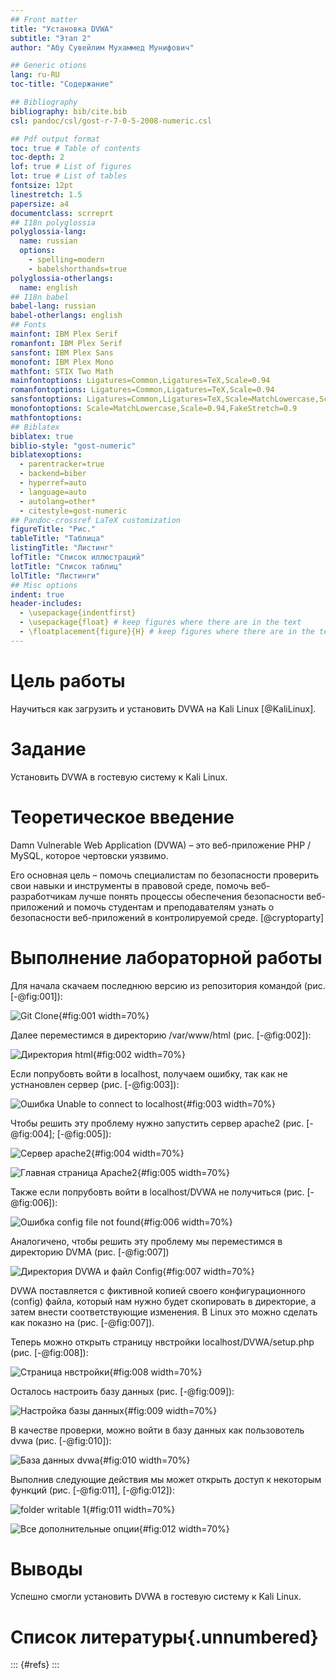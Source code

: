 ```yaml
---
## Front matter
title: "Установка DVWA"
subtitle: "Этап 2"
author: "Абу Сувейлим Мухаммед Мунифович"

## Generic otions
lang: ru-RU
toc-title: "Содержание"

## Bibliography
bibliography: bib/cite.bib
csl: pandoc/csl/gost-r-7-0-5-2008-numeric.csl

## Pdf output format
toc: true # Table of contents
toc-depth: 2
lof: true # List of figures
lot: true # List of tables
fontsize: 12pt
linestretch: 1.5
papersize: a4
documentclass: scrreprt
## I18n polyglossia
polyglossia-lang:
  name: russian
  options:
	- spelling=modern
	- babelshorthands=true
polyglossia-otherlangs:
  name: english
## I18n babel
babel-lang: russian
babel-otherlangs: english
## Fonts
mainfont: IBM Plex Serif
romanfont: IBM Plex Serif
sansfont: IBM Plex Sans
monofont: IBM Plex Mono
mathfont: STIX Two Math
mainfontoptions: Ligatures=Common,Ligatures=TeX,Scale=0.94
romanfontoptions: Ligatures=Common,Ligatures=TeX,Scale=0.94
sansfontoptions: Ligatures=Common,Ligatures=TeX,Scale=MatchLowercase,Scale=0.94
monofontoptions: Scale=MatchLowercase,Scale=0.94,FakeStretch=0.9
mathfontoptions:
## Biblatex
biblatex: true
biblio-style: "gost-numeric"
biblatexoptions:
  - parentracker=true
  - backend=biber
  - hyperref=auto
  - language=auto
  - autolang=other*
  - citestyle=gost-numeric
## Pandoc-crossref LaTeX customization
figureTitle: "Рис."
tableTitle: "Таблица"
listingTitle: "Листинг"
lofTitle: "Список иллюстраций"
lotTitle: "Список таблиц"
lolTitle: "Листинги"
## Misc options
indent: true
header-includes:
  - \usepackage{indentfirst}
  - \usepackage{float} # keep figures where there are in the text
  - \floatplacement{figure}{H} # keep figures where there are in the text
---
```


# Цель работы

Научиться как загрузить и установить DVWA на Kali Linux [@KaliLinux].


# Задание

Установить DVWA в гостевую систему к Kali Linux.

# Теоретическое введение

Damn Vulnerable Web Application (DVWA) – это веб-приложение PHP / MySQL, которое чертовски уязвимо.

Его основная цель – помочь специалистам по безопасности проверить свои навыки и инструменты в правовой среде, помочь веб-разработчикам лучше понять процессы обеспечения безопасности веб-приложений и помочь студентам и преподавателям узнать о безопасности веб-приложений в контролируемой среде.  [@cryptoparty]

# Выполнение лабораторной работы

Для начала скачаем последнюю версию из репозитория командой (рис. [-@fig:001]):

![Git Clone](image/screenshot-01.jpg){#fig:001 width=70%}
 
Далее переместимся в директорию /var/www/html (рис. [-@fig:002]):

![Директория html](image/screenshot-02.jpg){#fig:002 width=70%}

Если попрубовть войти в localhost, получаем ошибку, так как не устнановлен сервер (рис. [-@fig:003]):

![Ошибка Unable to connect to localhost](image/screenshot-03.jpg){#fig:003 width=70%}

Чтобы решить эту проблему нужно запустить сервер apache2 (рис. [-@fig:004]; [-@fig:005]):

![Сервер apache2](image/screenshot-04.jpg){#fig:004 width=70%}

![Главная страница Apache2](image/screenshot-05.jpg){#fig:005 width=70%}

Также если попрубовть войти в localhost/DVWA не получиться (рис. [-@fig:006]):

![Ошибка config file not found](image/screenshot-06.jpg){#fig:006 width=70%}


Аналогичено, чтобы решить эту проблему мы переместимся в директорию DVMA (рис. [-@fig:007])

![Директория DVWA и файл Config](image/screenshot-07.jpg){#fig:007 width=70%}

DVWA поставляется с фиктивной копией своего конфигурационного (config) файла, который нам нужно будет скопировать в директорие, а затем внести соответствующие изменения. В Linux это можно сделать как показно на  (рис. [-@fig:007]).

Теперь можно открыть страницу нвстройки localhost/DVWA/setup.php (рис. [-@fig:008]):

![Cтраница нвстройки](image/screenshot-10.jpg){#fig:008 width=70%}

Осталось настроить базу данных (рис. [-@fig:009]):

![Настройка базы данных](image/screenshot-16.jpg){#fig:009 width=70%}

В качестве проверки, можно войти в базу данных как пользовотель dvwa (рис. [-@fig:010]):

![База данных dvwa](image/screenshot-17.jpg){#fig:010 width=70%}

Выполнив следующие действия мы может открыть доступ к некоторым функций (рис. [-@fig:011], [-@fig:012]):

![folder writable 1](image/screenshot-22.jpg){#fig:011 width=70%}

![Все дополнительные опции](image/screenshot-23.jpg){#fig:012 width=70%}

# Выводы

Успешно смогли установить DVWA в гостевую систему к Kali Linux.

# Список литературы{.unnumbered}

::: {#refs}
:::
